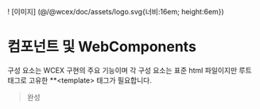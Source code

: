 <!--DESC: {icon:{name:"explore"},id:8} -->

! [이미지] (@/@wcex/doc/assets/logo.svg{너비:16em; height:6em})

# 컴포넌트 및 WebComponents

구성 요소는 WCEX 구현의 주요 기능이며 각 구성 요소는 표준 html 파일이지만 루트 태그로 고유한 **\<template\> 태그가 필요합니다.

> 완성
